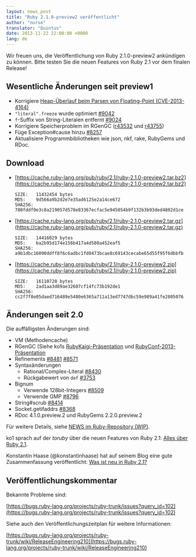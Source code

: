 ```yaml
---
layout: news_post
title: "Ruby 2.1.0-preview2 veröffentlicht"
author: "nurse"
translator: "Quintus"
date: 2013-11-22 22:00:00 +0000
lang: de
---
```


Wir freuen uns, die Veröffentlichung von Ruby 2.1.0-preview2
ankündigen zu können. Bitte testen Sie die neuen Features von Ruby 2.1
vor dem finalen Release!

## Wesentliche Änderungen seit preview1

* Korrigiere [Heap-Überlauf beim Parsen von Floating-Point (CVE-2013-4164)](https://www.ruby-lang.org/de/news/2013/11/22/heap-overflow-in-floating-point-parsing-cve-2013-4164/)
* `"literal".freeze` wurde optimiert [#9042](https://bugs.ruby-lang.org/issues/9042)
* `f`-Suffix von String-Literalen entfernt [#9024](https://bugs.ruby-lang.org/issues/9042)
* Korrigiere Speicherproblem im RGenGC ([r43532](http://svn.ruby-lang.org/cgi-bin/viewvc.cgi?view=rev&revision=43532) und [r43755](http://svn.ruby-lang.org/cgi-bin/viewvc.cgi?view=rev&revision=43755))
* Füge Exception#cause hinzu [#8257](https://bugs.ruby-lang.org/issues/8257)
* Aktualisiere Programmbibliotheken wie json, nkf, rake, RubyGems und RDoc.

## Download

* [https://cache.ruby-lang.org/pub/ruby/2.1/ruby-2.1.0-preview2.tar.bz2](https://cache.ruby-lang.org/pub/ruby/2.1/ruby-2.1.0-preview2.tar.bz2)

      SIZE:   11432454 bytes
      MD5:    9d566a9b2d2e7e35ad6125e2a14ce672
      SHA256: 780fddf0e3c8a219057d578e83367ecfac5e945054b9f132b3b93ded4802d1ce

* [https://cache.ruby-lang.org/pub/ruby/2.1/ruby-2.1.0-preview2.tar.gz](https://cache.ruby-lang.org/pub/ruby/2.1/ruby-2.1.0-preview2.tar.gz)

      SIZE:   14416029 bytes
      MD5:    ba2b95d174e156b417a4d580a452eaf5
      SHA256: a9b1dbc16090ddff8f6c6adbc1fd0473bcae8c69143cecabe65d55f95f6dbbfb

* [https://cache.ruby-lang.org/pub/ruby/2.1/ruby-2.1.0-preview2.zip](https://cache.ruby-lang.org/pub/ruby/2.1/ruby-2.1.0-preview2.zip)

      SIZE:   16110720 bytes
      MD5:    2ad1aa3d89ae32607cf14fc73b192de1
      SHA256: cc2f7f8e05daed716489e5480e6365a711a13ed7747dbc59e989a41fe2805076

## Änderungen seit 2.0

Die auffälligsten Änderungen sind:

* VM (Methodencache)
* RGenGC (Siehe ko1s
  [RubyKaigi-Präsentation](http://rubykaigi.org/2013/talk/S73) und
  [RubyConf-2013-Präsentation](http://www.atdot.net/~ko1/activities/rubyconf2013-ko1_pub.pdf)
* Refinements [#8481](https://bugs.ruby-lang.org/issues/8481) [#8571](https://bugs.ruby-lang.org/issues/8571)
* Syntaxänderungen
  * Rational/Complex-Literal
    [#8430](https://bugs.ruby-lang.org/issues/8430)
  * Rückgabewert von `def` [#3753](https://bugs.ruby-lang.org/issues/3753)
* Bignum
  * Verwende 128bit-Integers [#8509](https://bugs.ruby-lang.org/issues/8509)
  * Verwende GMP [#8796](https://bugs.ruby-lang.org/issues/8796)
* String#scrub [#8414](https://bugs.ruby-lang.org/issues/8414)
* Socket.getifaddrs [#8368](https://bugs.ruby-lang.org/issues/8368)
* RDoc 4.1.0.preview.2 und RubyGems 2.2.0.preview.2


Für weitere Details, siehe [NEWS im Ruby-Repository (WIP)](https://github.com/ruby/ruby/blob/v2_1_0_preview2/NEWS).

ko1 sprach auf der _toruby_ über die neuen Features von Ruby 2.1:
[Alles über Ruby 2.1](http://www.atdot.net/~ko1/activities/toruby05-ko1.pdf).

Konstantin Haase (@konstantinhaase) hat auf seinem Blog eine gute
Zusammenfassung veröffentlicht: [Was ist neu in Ruby 2.1?](http://rkh.im/ruby-2.1)

## Veröffentlichungskommentar

Bekannte Probleme sind:

[https://bugs.ruby-lang.org/projects/ruby-trunk/issues?query_id=102](https://bugs.ruby-lang.org/projects/ruby-trunk/issues?query_id=102)

Siehe auch den Veröffentlichungszeitplan für weitere Informationen:

[https://bugs.ruby-lang.org/projects/ruby-trunk/wiki/ReleaseEngineering210](https://bugs.ruby-lang.org/projects/ruby-trunk/wiki/ReleaseEngineering210)
